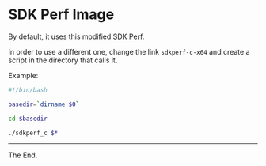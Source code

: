 # SDK Perf Image

By default, it uses this modified [SDK Perf](../../../bin/sdkperf_c_7.14.0.8).

In order to use a different one, change the link `sdkperf-c-x64` and create a script
in the directory that calls it.

Example:
````bash
#!/bin/bash

basedir=`dirname $0`

cd $basedir

./sdkperf_c $*

````

---
The End.
